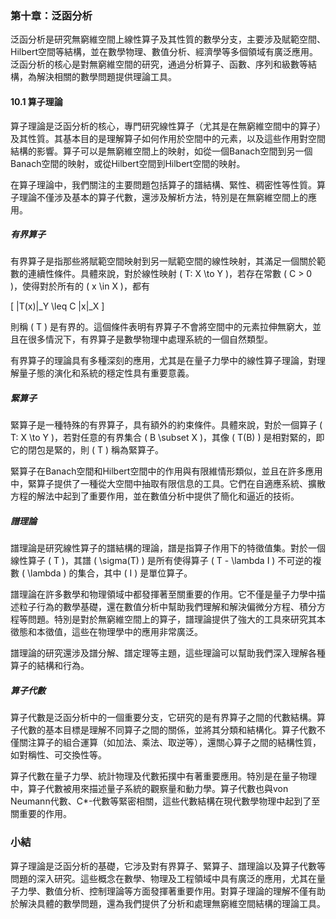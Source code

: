 ### 第十章：泛函分析

泛函分析是研究無窮維空間上線性算子及其性質的數學分支，主要涉及賦範空間、Hilbert空間等結構，並在數學物理、數值分析、經濟學等多個領域有廣泛應用。泛函分析的核心是對無窮維空間的研究，通過分析算子、函數、序列和級數等結構，為解決相關的數學問題提供理論工具。

#### 10.1 算子理論

算子理論是泛函分析的核心，專門研究線性算子（尤其是在無窮維空間中的算子）及其性質。其基本目的是理解算子如何作用於空間中的元素，以及這些作用對空間結構的影響。算子可以是無窮維空間上的映射，如從一個Banach空間到另一個Banach空間的映射，或從Hilbert空間到Hilbert空間的映射。

在算子理論中，我們關注的主要問題包括算子的譜結構、緊性、稠密性等性質。算子理論不僅涉及基本的算子代數，還涉及解析方法，特別是在無窮維空間上的應用。

##### 有界算子

有界算子是指那些將賦範空間映射到另一賦範空間的線性映射，其滿足一個關於範數的連續性條件。具體來說，對於線性映射 \( T: X \to Y \)，若存在常數 \( C > 0 \)，使得對於所有的 \( x \in X \)，都有

\[
\|T(x)\|_Y \leq C \|x\|_X
\]

則稱 \( T \) 是有界的。這個條件表明有界算子不會將空間中的元素拉伸無窮大，並且在很多情況下，有界算子是數學物理中處理系統的一個自然類型。

有界算子的理論具有多種深刻的應用，尤其是在量子力學中的線性算子理論，對理解量子態的演化和系統的穩定性具有重要意義。

##### 緊算子

緊算子是一種特殊的有界算子，具有額外的約束條件。具體來說，對於一個算子 \( T: X \to Y \)，若對任意的有界集合 \( B \subset X \)，其像 \( T(B) \) 是相對緊的，即它的閉包是緊的，則 \( T \) 稱為緊算子。

緊算子在Banach空間和Hilbert空間中的作用與有限維情形類似，並且在許多應用中，緊算子提供了一種從大空間中抽取有限信息的工具。它們在自適應系統、擴散方程的解法中起到了重要作用，並在數值分析中提供了簡化和逼近的技術。

##### 譜理論

譜理論是研究線性算子的譜結構的理論，譜是指算子作用下的特徵值集。對於一個線性算子 \( T \)，其譜 \( \sigma(T) \) 是所有使得算子 \( T - \lambda I \) 不可逆的複數 \( \lambda \) 的集合，其中 \( I \) 是單位算子。

譜理論在許多數學和物理領域中都發揮著至關重要的作用。它不僅是量子力學中描述粒子行為的數學基礎，還在數值分析中幫助我們理解和解決偏微分方程、積分方程等問題。特別是對於無窮維空間上的算子，譜理論提供了強大的工具來研究其本徵態和本徵值，這些在物理學中的應用非常廣泛。

譜理論的研究還涉及譜分解、譜定理等主題，這些理論可以幫助我們深入理解各種算子的結構和行為。

##### 算子代數

算子代數是泛函分析中的一個重要分支，它研究的是有界算子之間的代數結構。算子代數的基本目標是理解不同算子之間的關係，並將其分類和結構化。算子代數不僅關注算子的組合運算（如加法、乘法、取逆等），還關心算子之間的結構性質，如對稱性、可交換性等。

算子代數在量子力學、統計物理及代數拓撲中有著重要應用。特別是在量子物理中，算子代數被用來描述量子系統的觀察量和動力學。算子代數也與von Neumann代數、C*-代數等緊密相關，這些代數結構在現代數學物理中起到了至關重要的作用。

### 小結

算子理論是泛函分析的基礎，它涉及對有界算子、緊算子、譜理論以及算子代數等問題的深入研究。這些概念在數學、物理及工程領域中具有廣泛的應用，尤其在量子力學、數值分析、控制理論等方面發揮著重要作用。對算子理論的理解不僅有助於解決具體的數學問題，還為我們提供了分析和處理無窮維空間結構的理論工具。